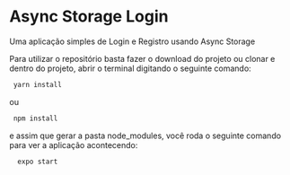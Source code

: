 # Async Storage Login
Uma aplicação simples de Login e Registro usando Async Storage

Para utilizar o repositório basta fazer o download do projeto ou clonar e dentro do projeto, abrir o terminal digitando o seguinte comando:
```bash
 yarn install
```
ou
```bash
 npm install
```
e assim que gerar a pasta node_modules, você roda o seguinte comando para ver a aplicação acontecendo:
```bash 
  expo start
```
